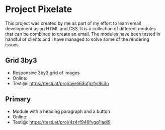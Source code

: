 # Project Pixelate

This project was created by me as part of my effort to learn email development using HTML and CSS. It is a collection of different modules that can be combined to create an email. The modules have been tested in handful of clients and I have managed to solve some of the rendering issues.

## Grid 3by3

- Responsive 3by3 grid of images
- Online: 
- Testi@: https://testi.at/proj/ayeli63ofjrrfyl8s3n

## Primary

- Module with a heading paragraph and a button
- Online: 
- Testi@: https://testi.at/proj/4z4rf946fvgg1ladi9